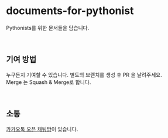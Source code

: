 # documents-for-pythonist
Pythonists를 위한 문서들을 담습니다.

<br>

## 기여 방법

누구든지 기여할 수 있습니다. 별도의 브랜치를 생성 후 PR 을 날려주세요.  
Merge 는 Squash & Merge로 합니다.

<br>

## 소통

[카카오톡 오픈 채팅방](https://open.kakao.com/o/gs0UvfFc)이 있습니다.



